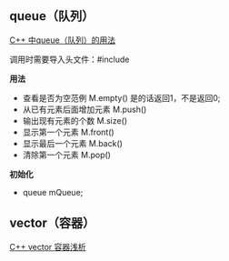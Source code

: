 
## queue（队列）

[C++ 中queue（队列）的用法](https://www.cnblogs.com/yoke/p/6080092.html)

调用时需要导入头文件：#include <queue>  
  
**用法**
* 查看是否为空范例         M.empty()    是的话返回1，不是返回0;
* 从已有元素后面增加元素   M.push()
* 输出现有元素的个数       M.size()
* 显示第一个元素          M.front()
* 显示最后一个元素        M.back()
* 清除第一个元素          M.pop() 

**初始化**
* queue<int> mQueue;

## vector（容器）

[C++ vector 容器浅析](https://www.runoob.com/w3cnote/cpp-vector-container-analysis.html)
